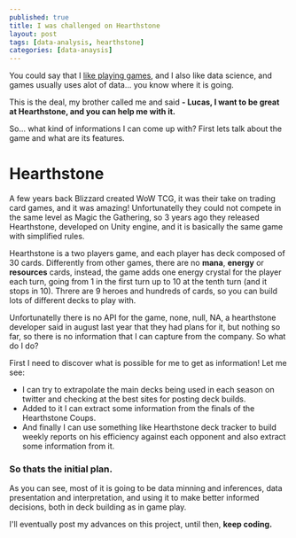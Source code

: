 ```yaml
---
published: true
title: I was challenged on Hearthstone
layout: post
tags: [data-analysis, hearthstone]
categories: [data-anaysis]
---
```

You could say that I [like playing games](https://steamcommunity.com/id/scoppio/games/?tab=all), and I also like data science, and games usually uses alot of data... you know where it is going.

This is the deal, my brother called me and said **- Lucas, I want to be great at Hearthstone, and you can help me with it.**

So... what kind of informations I can come up with? First lets talk about the game and what are its features.

# Hearthstone

A few years back Blizzard created WoW TCG, it was their take on trading card games, and it was amazing! Unfortunatelly they could not compete in the same level as Magic the Gathering, so 3 years ago they released Hearthstone, developed on Unity engine, and it is basically the same game with simplified rules.

Hearthstone is a two players game, and each player has deck composed of 30 cards. Differently from other games, there are no **mana**, **energy** or **resources** cards, instead, the game adds one energy crystal for the player each turn, going from 1 in the first turn up to 10 at the tenth turn (and it stops in 10). Threre are 9 heroes and hundreds of cards, so you can build lots of different decks to play with.

Unfortunatelly there is no API for the game, none, null, NA, a hearthstone developer said in august last year that they had plans for it, but nothing so far, so there is no information that I can capture from the company. So what do I do?

First I need to discover what is possible for me to get as information! Let me see:

-   I can try to extrapolate the main decks being used in each season on twitter and checking at the best sites for posting deck builds.
-   Added to it I can extract some information from the finals of the Hearthstone Coups.
-   And finally I can use something like Hearthstone deck tracker to build  weekly reports on his efficiency against each opponent and also extract some information from it.

### So thats the initial plan.

As you can see, most of it is going to be data minning and inferences, data presentation and interpretation, and using it to make better informed decisions, both in deck building as in game play.

I'll eventually post my advances on this project, until then, **keep coding.**
